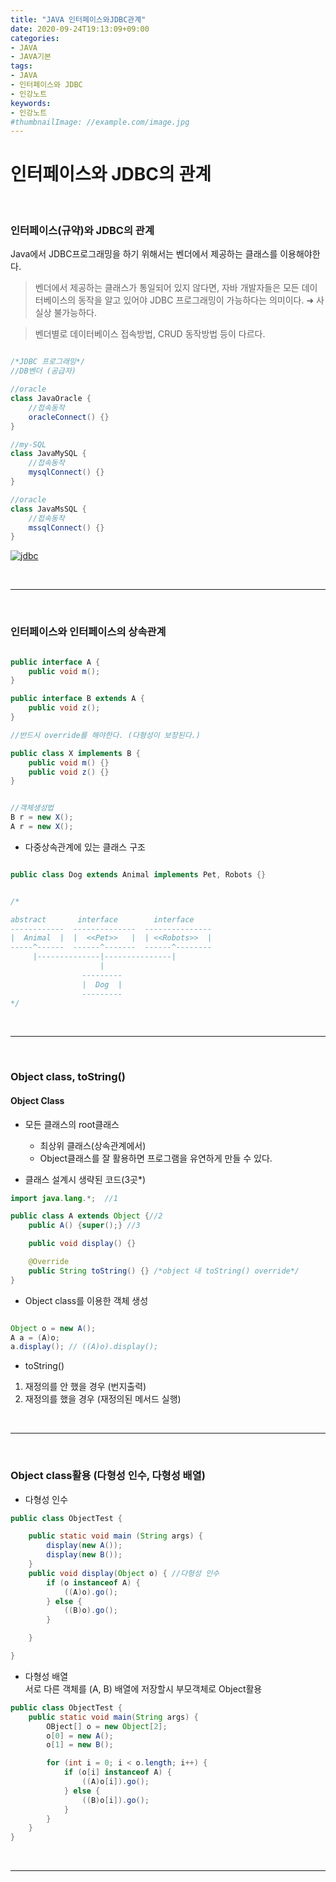 ```yaml
---
title: "JAVA 인터페이스와JDBC관계"
date: 2020-09-24T19:13:09+09:00
categories:
- JAVA
- JAVA기본
tags:
- JAVA
- 인터페이스와 JDBC
- 인강노트
keywords:
- 인강노트
#thumbnailImage: //example.com/image.jpg
---
```


<!--more-->
# 인터페이스와 JDBC의 관계 

&nbsp;


### 인터페이스(규약)와 JDBC의 관계

Java에서 JDBC프로그래밍을 하기 위해서는 벤더에서 제공하는 클래스를 이용해야한다.   
> 벤더에서 제공하는 클래스가 통일되어 있지 않다면, 자바 개발자들은 모든 데이터베이스의 동작을 알고 있어야 JDBC 프로그래밍이 가능하다는 의미이다.  &#10140; 사실상 불가능하다.

> 벤더별로 데이터베이스 접속방법, CRUD 동작방법 등이 다르다.

```java

/*JDBC 프로그래밍*/
//DB벤더 (공급자)

//oracle
class JavaOracle {
    //접속동작
    oracleConnect() {}
}

//my-SQL
class JavaMySQL {
    //접속동작
    mysqlConnect() {}
}

//oracle
class JavaMsSQL {
    //접속동작
    mssqlConnect() {}
}
```


[![jdbc](https://user-images.githubusercontent.com/28701069/94134165-9d8f7800-fe9c-11ea-8103-2d5b3133321b.PNG)](https://user-images.githubusercontent.com/28701069/94134165-9d8f7800-fe9c-11ea-8103-2d5b3133321b.PNG)

&nbsp;

-----

&nbsp;


### 인터페이스와 인터페이스의 상속관계

```java

public interface A {
    public void m();
}

public interface B extends A {
    public void z();
}

//반드시 override를 해야한다. (다형성이 보장된다.)

public class X implements B {
    public void m() {}
    public void z() {}
}


//객체생성법
B r = new X();
A r = new X();

```

- 다중상속관계에 있는 클래스 구조

```java

public class Dog extends Animal implements Pet, Robots {}


/*

abstract       interface        interface
------------  --------------  ---------------
|  Animal  |  |  <<Pet>>   |  | <<Robots>>  |
-----^------  ------^-------  ------^--------
     |--------------|---------------|
                    |
                ---------
                |  Dog  |
                ---------
*/


```


&nbsp;

-----

&nbsp;


### Object class, toString()


#### Object Class
- 모든 클래스의 root클래스
    - 최상위 클래스(상속관계에서)
    - Object클래스를 잘 활용하면 프로그램을 유연하게 만들 수 있다.


- 클래스 설계시 생략된 코드(3곳*)

```java
import java.lang.*;  //1

public class A extends Object {//2
    public A() {super();} //3

    public void display() {}

    @Override
    public String toString() {} /*object 내 toString() override*/
}
```

- Object class를 이용한 객체 생성
```java

Object o = new A();
A a = (A)o;
a.display(); // ((A)o).display();
```

- toString()
1. 재정의를 안 했을 경우 (번지출력)
2. 재정의를 했을 경우 (재정의된 메서드 실행)

&nbsp;

-----

&nbsp;


### Object class활용 (다형성 인수, 다형성 배열)

- 다형성 인수
```java
public class ObjectTest {

    public static void main (String args) {
        display(new A());
        display(new B());
    }
    public void display(Object o) { //다형성 인수
        if (o instanceof A) {
            ((A)o).go();
        } else {
            ((B)o).go();
        }

    }

}
```


- 다형성 배열   
서로 다른 객체를 (A, B) 배열에 저장할시 부모객체로 Object활용
```java
public class ObjectTest {
    public static void main(String args) {
        OBject[] o = new Object[2];
        o[0] = new A();
        o[1] = new B();

        for (int i = 0; i < o.length; i++) {
            if (o[i] instanceof A) {
                ((A)o[i]).go();
            } else {
                ((B)o[i]).go();
            }
        }
    }
}
```


&nbsp;

-----